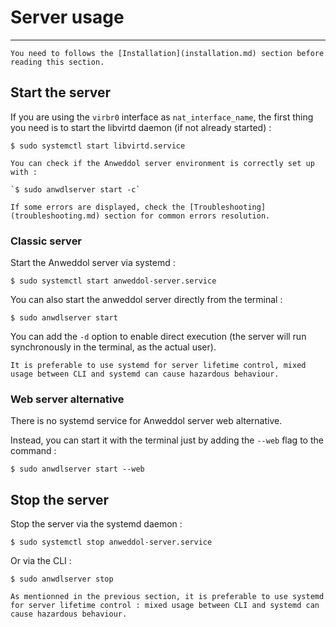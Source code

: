 # Server usage

----

```{warning}
You need to follows the [Installation](installation.md) section before reading this section.
```

## Start the server

If you are using the `virbr0` interface as `nat_interface_name`, the first thing you need is to start the libvirtd daemon (if not already started) : 

```
$ sudo systemctl start libvirtd.service
```

```{tip}
You can check if the Anweddol server environment is correctly set up with : 

`$ sudo anwdlserver start -c`

If some errors are displayed, check the [Troubleshooting](troubleshooting.md) section for common errors resolution.
```

### Classic server

Start the Anweddol server via systemd : 

```
$ sudo systemctl start anweddol-server.service
```

You can also start the anweddol server directly from the terminal : 

```
$ sudo anwdlserver start
```

You can add the `-d` option to enable direct execution (the server will run synchronously in the terminal, as the actual user).

```{note}
It is preferable to use systemd for server lifetime control, mixed usage between CLI and systemd can cause hazardous behaviour.
```

### Web server alternative

There is no systemd service for Anweddol server web alternative.

Instead, you can start it with the terminal just by adding the `--web` flag to the command :

```
$ sudo anwdlserver start --web
```

## Stop the server

Stop the server via the systemd daemon : 

```
$ sudo systemctl stop anweddol-server.service
```

Or via the CLI : 

```
$ sudo anwdlserver stop
```

```{note}
As mentionned in the previous section, it is preferable to use systemd for server lifetime control : mixed usage between CLI and systemd can cause hazardous behaviour.
```